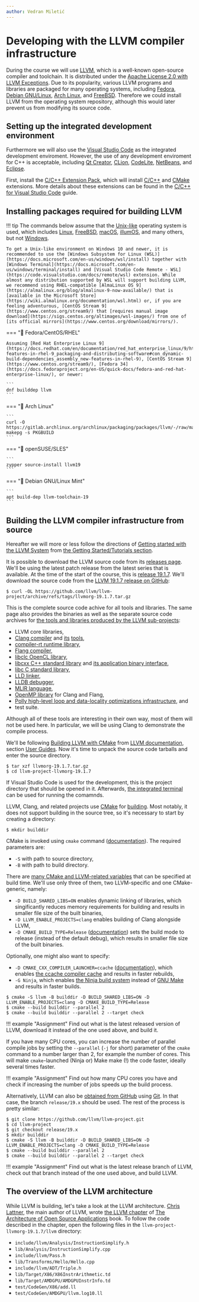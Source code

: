 ```yaml
---
author: Vedran Miletić
---
```


# Developing with the LLVM compiler infrastructure

During the course we will use [LLVM](https://llvm.org/), which is a well-known open-source compiler and toolchain. It is distributed under the [Apache License 2.0 with LLVM Exceptions](https://llvm.org/docs/DeveloperPolicy.html#new-llvm-project-license-framework). Due to its popularity, various LLVM programs and libraries are packaged for many operating systems, including [Fedora](https://packages.fedoraproject.org/pkgs/llvm/), [Debian GNU/Linux](https://tracker.debian.org/pkg/llvm-defaults), [Arch Linux](https://archlinux.org/packages/extra/x86_64/llvm/), and [FreeBSD](https://www.freshports.org/devel/llvm/). Therefore we could install LLVM from the operating system repository, although this would later prevent us from modifying its source code.

## Setting up the integrated development environment

Furthermore we will also use the [Visual Studio Code](https://code.visualstudio.com/) as the integrated development enviroment. However, the use of any development enviroment for C++ is acceptable, including [Qt Creator](https://www.qt.io/product/development-tools), [CLion](https://www.jetbrains.com/clion/), [CodeLite](https://codelite.org/), [NetBeans](https://netbeans.apache.org/), and [Eclipse](https://www.eclipse.org/).

First, install the [C/C++ Extension Pack](https://marketplace.visualstudio.com/items?itemName=ms-vscode.cpptools-extension-pack), which will install [C/C++](https://marketplace.visualstudio.com/items?itemName=ms-vscode.cpptools) and [CMake](https://marketplace.visualstudio.com/items?itemName=twxs.cmake) extensions. More details about these extensions can be found in the [C/C++ for Visual Studio Code](https://code.visualstudio.com/docs/languages/cpp) guide.

## Installing packages required for building LLVM

!!! tip
    The commands below assume that the [Unix-like](https://en.wikipedia.org/wiki/Unix-like) operating system is used, which includes [Linux](https://fedoraproject.org/), [FreeBSD](https://www.freebsd.org/), [macOS](https://www.apple.com/macos/), [illumOS](https://illumos.org/), and many others, but not [Windows](https://www.microsoft.com/windows/).

    To get a Unix-like environment on Windows 10 and newer, it is recommended to use the [Windows Subsystem for Linux (WSL)](https://docs.microsoft.com/en-us/windows/wsl/install) together with [Windows Terminal](https://docs.microsoft.com/en-us/windows/terminal/install) and [Visual Studio Code Remote - WSL](https://code.visualstudio.com/docs/remote/wsl) extension. While almost any distribution supported by WSL will support building LLVM, we recommend using RHEL-compatible [AlmaLinux OS 9](https://almalinux.org/blog/almalinux-9-now-available/) that is [available in the Microsoft Store](https://wiki.almalinux.org/documentation/wsl.html) or, if you are feeling adventurous, [CentOS Stream 9](https://www.centos.org/stream9/) that [requires manual image download](https://sigs.centos.org/altimages/wsl-images/) from one of [its official mirrors](https://www.centos.org/download/mirrors/).

=== "🎩 Fedora/CentOS/RHEL"

    Assuming [Red Hat Enterprise Linux 9](https://docs.redhat.com/en/documentation/red_hat_enterprise_linux/9/html/packaging_and_distributing_software/assembly_new-features-in-rhel-9_packaging-and-distributing-software#con_dynamic-build-dependencies_assembly_new-features-in-rhel-9), [CentOS Stream 9](https://www.centos.org/stream9/), [Fedora 34](https://docs.fedoraproject.org/en-US/quick-docs/fedora-and-red-hat-enterprise-linux/), or newer:

    ```
    dnf builddep llvm
    ```

=== "🏹 Arch Linux"

    ```
    curl -O https://gitlab.archlinux.org/archlinux/packaging/packages/llvm/-/raw/main/PKGBUILD
    makepg -s PKGBUILD
    ```

=== "🦎 openSUSE/SLES"

    ```
    zypper source-install llvm19
    ```

=== "🍥 Debian GNU/Linux Mint"

    ```
    apt build-dep llvm-toolchain-19
    ```

## Building the LLVM compiler infrastructure from source

Hereafter we will more or less follow the directions of [Getting started with the LLVM System](https://llvm.org/docs/GettingStarted.html) from [the Getting Started/Tutorials section](https://llvm.org/docs/GettingStartedTutorials.html).

It is possible to download the LLVM source code from its [releases page](https://releases.llvm.org/). We'll be using the latest patch release from the latest series that is available. At the time of the start of the course, this is [release 19.1.7](https://releases.llvm.org/download.html#19.1.7). We'll download the source code from the [LLVM 19.1.7 release on GitHub](https://github.com/llvm/llvm-project/releases/tag/llvmorg-19.1.7):

``` shell
$ curl -OL https://github.com/llvm/llvm-project/archive/refs/tags/llvmorg-19.1.7.tar.gz
```

This is the complete source code achive for all tools and libraries. The same page also provides the binaries as well as the separate source code archives for [the tools and libraries produced by the LLVM sub-projects](https://llvm.org/):

- LLVM core libraries,
- [Clang compiler](https://clang.llvm.org/) and [its](https://clang-analyzer.llvm.org/) [tools](https://clang.llvm.org/docs/ClangTools.html),
- [compiler-rt runtime library](https://compiler-rt.llvm.org/),
- [Flang compiler](https://flang.llvm.org/),
- [libclc OpenCL library](https://libclc.llvm.org/),
- [libcxx C++ standard library](https://libcxx.llvm.org/) and [its application binary interface](https://libcxxabi.llvm.org/),
- [libc C standard library](https://libc.llvm.org/),
- [LLD linker](https://lld.llvm.org/),
- [LLDB debugger](https://lldb.llvm.org/),
- [MLIR language](https://mlir.llvm.org/),
- [OpenMP library](https://openmp.llvm.org/) for Clang and Flang,
- [Polly high-level loop and data-locality optimizations infrastructure](https://polly.llvm.org/), and
- test suite.

Although all of these tools are interesting in their own way, most of them will not be used here. In particular, we will be using Clang to demonstrate the compile process.

We'll be following [Building LLVM with CMake](https://llvm.org/docs/CMake.html) from [LLVM documentation](https://llvm.org/docs/), section [User Guides](https://llvm.org/docs/UserGuides.html). Now it's time to unpack the source code tarballs and enter the source directory.

``` shell
$ tar xzf llvmorg-19.1.7.tar.gz
$ cd llvm-project-llvmorg-19.1.7
```

If Visual Studio Code is used for the development, this is the project directory that should be opened in it. Afterwards, [the integrated terminal](https://code.visualstudio.com/docs/editor/integrated-terminal) can be used for running the comamnds.

LLVM, Clang, and related projects use [CMake](https://cmake.org/) for [building](https://llvm.org/docs/CMake.html). Most notably, it does not support building in the source tree, so it's necessary to start by creating a directory:

``` shell
$ mkdir builddir
```

CMake is invoked using `cmake` command ([documentation](https://cmake.org/cmake/help/latest/manual/cmake.1.html)). The required parameters are:

- `-S` with path to source directory,
- `-B` with path to build directory.

There are [many CMake and LLVM-related variables](https://llvm.org/docs/CMake.html#options-and-variables) that can be specified at build time. We'll use only three of them, two LLVM-specific and one CMake-generic, namely:

- `-D BUILD_SHARED_LIBS=ON` enables dynamic linking of libraries, which singificantly reduces memory requirements for building and results in smaller file size of the built binaries,
- `-D LLVM_ENABLE_PROJECTS=clang` enables building of Clang alongside LLVM,
- `-D CMAKE_BUILD_TYPE=Release` ([documentation](https://cmake.org/cmake/help/latest/envvar/CMAKE_BUILD_TYPE.html)) sets the build mode to release (instead of the default debug), which results in smaller file size of the built binaries.

Optionally, one might also want to specify:

- `-D CMAKE_CXX_COMPILER_LAUNCHER=ccache` ([documentation](https://cmake.org/cmake/help/latest/envvar/CMAKE_LANG_COMPILER_LAUNCHER.html)), which enables [the ccache compiler cache](https://ccache.dev/) and results in faster rebuilds,
- `-G Ninja`, which enables [the Ninja build system](https://ninja-build.org/) instead of [GNU Make](https://www.gnu.org/software/make/) and results in faster builds.

``` shell
$ cmake -S llvm -B builddir -D BUILD_SHARED_LIBS=ON -D LLVM_ENABLE_PROJECTS=clang -D CMAKE_BUILD_TYPE=Release
$ cmake --build builddir --parallel 2
$ cmake --build builddir --parallel 2 --target check
```

!!! example "Assignment"
    Find out what is the latest released version of LLVM, download it instead of the one used above, and build it.

If you have many CPU cores, you can increase the number of parallel compile jobs by setting the `--parallel` (`-j` for short) parameter of the `cmake` command to a number larger than 2, for example the number of cores. This will make `cmake`-launched (Ninja or) Make make (!) the code faster, ideally several times faster.

!!! example "Assignment"
    Find out how many CPU cores you have and check if increasing the number of jobs speeds up the build process.

Alternatively, LLVM can also be [obtained from GitHub](https://github.com/llvm/llvm-project.git) using [Git](https://git-scm.com/). In that case, the branch `release/19.x` should be used. The rest of the process is pretty similar:

``` shell
$ git clone https://github.com/llvm/llvm-project.git
$ cd llvm-project
$ git checkout release/19.x
$ mkdir builddir
$ cmake -S llvm -B builddir -D BUILD_SHARED_LIBS=ON -D LLVM_ENABLE_PROJECTS=clang -D CMAKE_BUILD_TYPE=Release
$ cmake --build builddir --parallel 2
$ cmake --build builddir --parallel 2 --target check
```

!!! example "Assignment"
    Find out what is the latest release branch of LLVM, check out that branch instead of the one used above, and build LLVM.

## The overview of the LLVM architecture

While LLVM is building, let's take a look at the LLVM architecture. [Chris Lattner](https://www.nondot.org/sabre/), the main author of LLVM, wrote [the LLVM chapter](https://www.aosabook.org/en/llvm.html) of [The Architecture of Open Source Applications](https://aosabook.org/en/index.html) book. To follow the code described in the chapter, open the following files in the `llvm-project-llvmorg-19.1.7/llvm` directory:

- `include/llvm/Analysis/InstructionSimplify.h`
- `lib/Analysis/InstructionSimplify.cpp`
- `include/llvm/Pass.h`
- `lib/Transforms/Hello/Hello.cpp`
- `include/llvm/ADT/Triple.h`
- `lib/Target/X86/X86InstrArithmetic.td`
- `lib/Target/AMDGPU/AMDGPUInstrInfo.td`
- `test/CodeGen/X86/add.ll`
- `test/CodeGen/AMDGPU/llvm.log10.ll`
